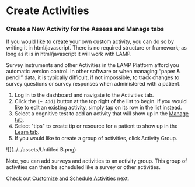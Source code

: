 # Create Activities

### Create a New Activity for the Assess and Manage tabs

If you would like to create your own custom activity, you can do so by writing it in html/javascript. There is no required structure or framework; as long as it is in html/javascript it will work with LAMP.

Survey instruments and other Activities in the LAMP Platform afford you automatic version control. In other software or when managing “paper & pencil” data, it is typically difficult, if not impossible, to track changes to survey questions or survey responses when administered with a patient. 

1. Log in to the dashboard and navigate to the Activities tab.
2. Click the `[+ Add]` button at the top right of the list to begin. If you would like to edit an existing activity, simply tap on its row in the list instead.
3. Select a cognitive test to add an activity that will show up in the [Manage tab](../What%20are%20the%20Components%20of%20LAMP.md).
4. Select "tips" to create tip or resource for a patient to show up in the [Learn tab](../What%20are%20the%20Components%20of%20LAMP.md).
5. If you would like to create a group of activities, click Activity Group.

![](../../assets/Untitled B.png)

Note, you can add surveys and activities to an activity group. This group of activities can then be scheduled like a survey or other activities.

Check out  [Customize and Schedule Activities](Customize%20and%20Schedule%20Activities.md) next.